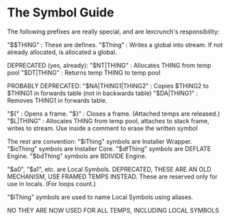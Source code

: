 # The Symbol Guide

The following prefixes are really special,
 and are lexcrunch's responsibility:

"$$THING" : These are defines.
"$Thing" : Writes a global into stream. If not already allocated, is allocated a global.

DEPRECATED (yes, already):
 "$NT|THING" : Allocates THING from temp pool
 "$DT|THING" : Returns temp THING to temp pool

PROBABLY DEPRECATED:
 "$NA|THING1|THING2" : Copies $THING2 to $THING1 in forwards table (not in backwards table)
 "$DA|THING1" : Removes THING1 in forwards table.

"${" : Opens a frame.
"$}" : Closes a frame. (Attached temps are released.)
"$L|THING" : Allocates THING from temp pool, attaches to stack frame, writes to stream.
 Use inside a comment to erase the written symbol

The rest are convention:
"$iThing" symbols are Installer Wrapper.
"$icThing" symbols are Installer Core.
"$dfThing" symbols are DEFLATE Engine.
"$bdThing" symbols are BDIVIDE Engine.

"$a0", "$a1", etc. are Local Symbols.
DEPRECATED, THESE ARE AN OLD MECHANISM, USE FRAMED TEMPS INSTEAD.
These are reserved only for use in locals.
(For loops count.)

"$lThing" symbols are used to name Local Symbols using aliases.

NO THEY ARE NOW USED FOR ALL TEMPS, INCLUDING LOCAL SYMBOLS

